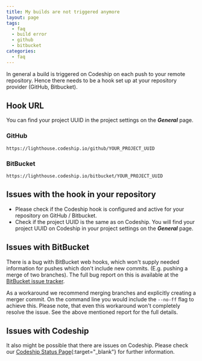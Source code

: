 ```yaml
---
title: My builds are not triggered anymore
layout: page
tags:
  - faq
  - build error
  - github
  - bitbucket
categories:
  - faq
---
```

In general a build is triggered on Codeship on each push to your remote repository. Hence there needs to be a hook set up at your repository provider (GitHub, Bitbucket).

## Hook URL

You can find your project UUID in the project settings on the ***General*** page.

### GitHub

```
https://lighthouse.codeship.io/github/YOUR_PROJECT_UUID
```

### BitBucket

```
https://lighthouse.codeship.io/bitbucket/YOUR_PROJECT_UUID
```

## Issues with the hook in your repository

* Please check if the Codeship hook is configured and active for your repository on GitHub / Bitbucket.
* Check if the project UUID is the same as on Codeship. You will find your project UUID on Codeship in your project settings on the ***General*** page.

## Issues with BitBucket

There is a bug with BitBucket web hooks, which won't supply needed information for pushes which don't include new commits. (E.g. pushing a merge of two branches). The full bug report on this is available at the [BitBucket issue tracker](https://bitbucket.org/site/master/issue/7775/post-service-does-not-provide-useful).

As a workaround we recommend merging branches and explicitly creating a merger commit. On the command line you would include the `--no-ff` flag to achieve this. Please note, that even this workaround won't completely resolve the issue. See the above mentioned report for the full details.

## Issues with Codeship

It also might be possible that there are issues on Codeship. Please check our [Codeship Status Page](http://codeshipstatus.com){:target="_blank"} for further information.
